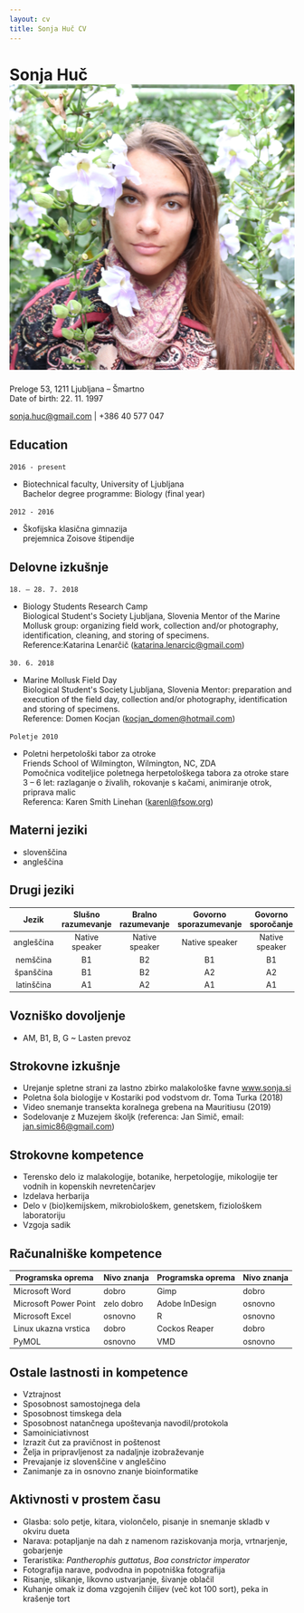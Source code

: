 ```yaml
---
layout: cv
title: Sonja Huč CV
---
```

# Sonja Huč ![](IMG_5419.jpg)
Preloge 53, 1211 Ljubljana – Šmartno  
Date of birth: 22. 11. 1997

<div id="webaddress">
<a href="sonja.huc@gmail.com">sonja.huc@gmail.com</a>
| +386 40 577 047
</div>


## Education

`2016 - present`
- Biotechnical faculty, University of Ljubljana  
Bachelor degree programme: Biology (final year)

`2012 - 2016`
- Škofijska klasična gimnazija  
prejemnica Zoisove štipendije

## Delovne izkušnje

`18. – 28. 7. 2018`
- Biology Students Research Camp  
Biological Student's Society Ljubljana, Slovenia
Mentor of the Marine Mollusk group: organizing field work, collection and/or photography, identification, cleaning, and storing of specimens.  
Reference:Katarina Lenarčič ([katarina.lenarcic@gmail.com](katarina.lenarcic@gmail.com))

`30. 6. 2018`
- Marine Mollusk Field Day  
Biological Student's Society Ljubljana, Slovenia 
Mentor: preparation and execution of the field day, collection and/or photography, identification and storing of specimens.  
Reference: Domen Kocjan ([kocjan_domen@hotmail.com](kocjan_domen@hotmail.com))

`Poletje 2010 `
- Poletni herpetološki tabor za otroke  
Friends School of Wilmington, Wilmington, NC, ZDA  
Pomočnica voditeljice poletnega herpetološkega tabora za otroke
stare 3 – 6 let: razlaganje o živalih, rokovanje s kačami, animiranje otrok, priprava malic  
Referenca: Karen Smith Linehan ([karenl@fsow.org](karenl@fsow.org))

## Materni jeziki

- slovenščina
- angleščina

## Drugi jeziki

| Jezik      | Slušno razumevanje | Bralno razumevanje | Govorno sporazumevanje | Govorno sporočanje | Pisno sporočanje    |
| :--------: | :----------------: | :----------------: | :--------------------: | :----------------: | :-----------------: |
| angleščina | Native speaker     | Native speaker     | Native speaker         | Native speaker     | Native speaker      |
| nemščina   | B1                 | B2                 | B1                     | B1                 | A2                  |
| španščina  | B1                 | B2                 | A2                     | A2                 | B1                  |
| latinščina | A1                 | A2                 | A1                     | A1                 | A1                  |

## Vozniško dovoljenje

- AM, B1, B, G ~ Lasten prevoz

## Strokovne izkušnje

- Urejanje spletne strani za lastno zbirko malakološke favne www.sonja.si
- Poletna šola biologije v Kostariki pod vodstvom dr. Toma Turka (2018)
- Video snemanje transekta koralnega grebena na Mauritiusu (2019)
- Sodelovanje z Muzejem školjk (referenca: Jan Simič, email: jan.simic86@gmail.com)

## Strokovne kompetence

- Terensko delo iz malakologije, botanike, herpetologije, mikologije ter vodnih in kopenskih nevretenčarjev
- Izdelava herbarija
- Delo v (bio)kemijskem, mikrobiološkem, genetskem, fiziološkem laboratoriju
- Vzgoja sadik

## Računalniške kompetence

| Programska oprema     | Nivo znanja | Programska oprema     | Nivo znanja |
| --------------------- | ----------- | --------------------- | ----------- |
| Microsoft Word        | dobro       | Gimp                  | dobro       |
| Microsoft Power Point | zelo dobro  | Adobe InDesign        | osnovno     |
| Microsoft Excel       | osnovno     | R                     | osnovno     |
| Linux ukazna vrstica  | dobro       | Cockos Reaper         | dobro       |
| PyMOL                 | osnovno     | VMD                   | osnovno     |

## Ostale lastnosti in kompetence

- Vztrajnost
- Sposobnost samostojnega dela
- Sposobnost timskega dela
- Sposobnost natančnega upoštevanja navodil/protokola
- Samoiniciativnost
- Izrazit čut za pravičnost in poštenost
- Želja in pripravljenost za nadaljnje izobraževanje
- Prevajanje iz slovenščine v angleščino
- Zanimanje za in osnovno znanje bioinformatike

## Aktivnosti v prostem času

- Glasba: solo petje, kitara, violončelo, pisanje in snemanje skladb v okviru dueta
- Narava: potapljanje na dah z namenom raziskovanja morja, vrtnarjenje, gobarjenje
- Teraristika: *Pantherophis guttatus*, *Boa constrictor imperator*
- Fotografija narave, podvodna in popotniška fotografija
- Risanje, slikanje, likovno ustvarjanje, šivanje oblačil
- Kuhanje omak iz doma vzgojenih čilijev (več kot 100 sort), peka in krašenje tort

<!-- ### Footer

Last updated: Aug 2019 -->


